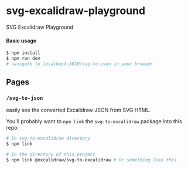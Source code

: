# svg-excalidraw-playground

SVG Excalidraw Playground


#### Basic usage

```bash
$ npm install
$ npm run dev
# navigate to localhost:3010/svg-to-json in your browser 
```


## Pages

### `/svg-to-json`

easily see the converted Excalidraw JSON from SVG HTML.

You'll probably want to `npm link` the `svg-to-excalidraw` package into this repo:

```bash
# In svg-to-excalidraw directory
$ npm link

# In the directory of this project
$ npm link @excalidraw/svg-to-excalidraw # Or something like this. 
```